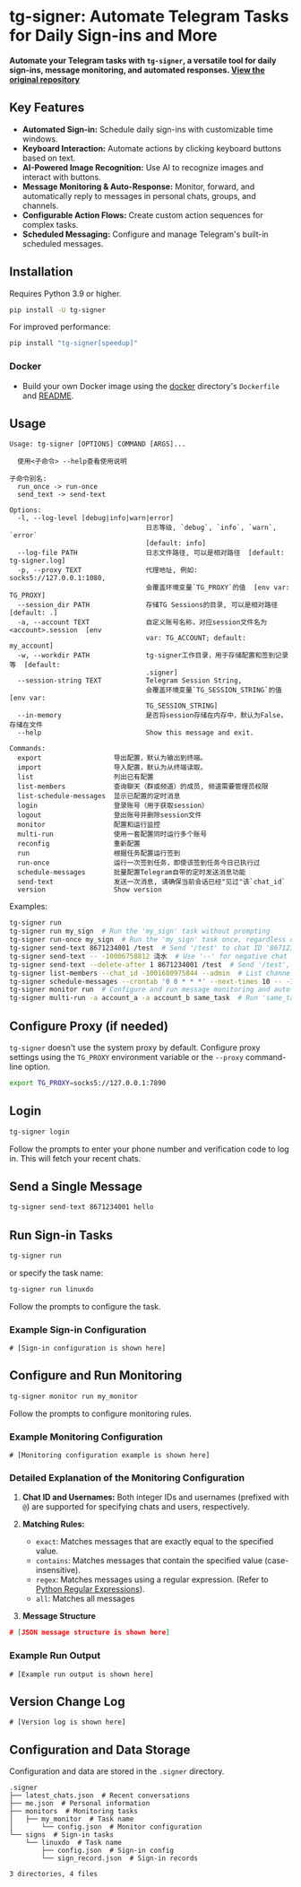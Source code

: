# tg-signer: Automate Telegram Tasks for Daily Sign-ins and More

**Automate your Telegram tasks with `tg-signer`, a versatile tool for daily sign-ins, message monitoring, and automated responses.  [View the original repository](https://github.com/amchii/tg-signer)**

## Key Features

*   **Automated Sign-in:** Schedule daily sign-ins with customizable time windows.
*   **Keyboard Interaction:** Automate actions by clicking keyboard buttons based on text.
*   **AI-Powered Image Recognition:** Use AI to recognize images and interact with buttons.
*   **Message Monitoring & Auto-Response:** Monitor, forward, and automatically reply to messages in personal chats, groups, and channels.
*   **Configurable Action Flows:** Create custom action sequences for complex tasks.
*   **Scheduled Messaging:** Configure and manage Telegram's built-in scheduled messages.

## Installation

Requires Python 3.9 or higher.

```bash
pip install -U tg-signer
```

For improved performance:

```bash
pip install "tg-signer[speedup]"
```

### Docker

*   Build your own Docker image using the [docker](./docker) directory's `Dockerfile` and [README](./docker/README.md).

## Usage

```
Usage: tg-signer [OPTIONS] COMMAND [ARGS]...

  使用<子命令> --help查看使用说明

子命令别名:
  run_once -> run-once
  send_text -> send-text

Options:
  -l, --log-level [debug|info|warn|error]
                                  日志等级, `debug`, `info`, `warn`, `error`
                                  [default: info]
  --log-file PATH                 日志文件路径, 可以是相对路径  [default: tg-signer.log]
  -p, --proxy TEXT                代理地址, 例如: socks5://127.0.0.1:1080,
                                  会覆盖环境变量`TG_PROXY`的值  [env var: TG_PROXY]
  --session_dir PATH              存储TG Sessions的目录, 可以是相对路径  [default: .]
  -a, --account TEXT              自定义账号名称，对应session文件名为<account>.session  [env
                                  var: TG_ACCOUNT; default: my_account]
  -w, --workdir PATH              tg-signer工作目录，用于存储配置和签到记录等  [default:
                                  .signer]
  --session-string TEXT           Telegram Session String,
                                  会覆盖环境变量`TG_SESSION_STRING`的值  [env var:
                                  TG_SESSION_STRING]
  --in-memory                     是否将session存储在内存中，默认为False，存储在文件
  --help                          Show this message and exit.

Commands:
  export                  导出配置，默认为输出到终端。
  import                  导入配置，默认为从终端读取。
  list                    列出已有配置
  list-members            查询聊天（群或频道）的成员, 频道需要管理员权限
  list-schedule-messages  显示已配置的定时消息
  login                   登录账号（用于获取session）
  logout                  登出账号并删除session文件
  monitor                 配置和运行监控
  multi-run               使用一套配置同时运行多个账号
  reconfig                重新配置
  run                     根据任务配置运行签到
  run-once                运行一次签到任务，即使该签到任务今日已执行过
  schedule-messages       批量配置Telegram自带的定时发送消息功能
  send-text               发送一次消息, 请确保当前会话已经"见过"该`chat_id`
  version                 Show version
```

Examples:

```bash
tg-signer run
tg-signer run my_sign  # Run the 'my_sign' task without prompting
tg-signer run-once my_sign  # Run the 'my_sign' task once, regardless of previous execution
tg-signer send-text 8671234001 /test  # Send '/test' to chat ID '8671234001'
tg-signer send-text -- -10006758812 浇水  # Use '--' for negative chat IDs
tg-signer send-text --delete-after 1 8671234001 /test  # Send '/test', then delete after 1 second
tg-signer list-members --chat_id -1001680975844 --admin  # List channel admins
tg-signer schedule-messages --crontab '0 0 * * *' --next-times 10 -- -1001680975844 你好  # Schedule a message to be sent for the next 10 days.
tg-signer monitor run  # Configure and run message monitoring and auto-replies
tg-signer multi-run -a account_a -a account_b same_task  # Run 'same_task' config with multiple accounts
```

## Configure Proxy (if needed)

`tg-signer` doesn't use the system proxy by default. Configure proxy settings using the `TG_PROXY` environment variable or the `--proxy` command-line option.

```bash
export TG_PROXY=socks5://127.0.0.1:7890
```

## Login

```bash
tg-signer login
```

Follow the prompts to enter your phone number and verification code to log in. This will fetch your recent chats.

## Send a Single Message

```bash
tg-signer send-text 8671234001 hello
```

## Run Sign-in Tasks

```bash
tg-signer run
```

or specify the task name:

```bash
tg-signer run linuxdo
```

Follow the prompts to configure the task.

### Example Sign-in Configuration

```
# [Sign-in configuration is shown here]
```

## Configure and Run Monitoring

```bash
tg-signer monitor run my_monitor
```

Follow the prompts to configure monitoring rules.

### Example Monitoring Configuration

```
# [Monitoring configuration example is shown here]
```

### Detailed Explanation of the Monitoring Configuration

1.  **Chat ID and Usernames:** Both integer IDs and usernames (prefixed with `@`) are supported for specifying chats and users, respectively.
2.  **Matching Rules:**

    *   `exact`: Matches messages that are exactly equal to the specified value.
    *   `contains`: Matches messages that contain the specified value (case-insensitive).
    *   `regex`: Matches messages using a regular expression.  (Refer to [Python Regular Expressions](https://docs.python.org/zh-cn/3/library/re.html)).
    *   `all`: Matches all messages
3.  **Message Structure**

```json
# [JSON message structure is shown here]
```

### Example Run Output

```
# [Example run output is shown here]
```

## Version Change Log

```
# [Version log is shown here]
```

## Configuration and Data Storage

Configuration and data are stored in the `.signer` directory.

```
.signer
├── latest_chats.json  # Recent conversations
├── me.json  # Personal information
├── monitors  # Monitoring tasks
│   ├── my_monitor  # Task name
│       └── config.json  # Monitor configuration
└── signs  # Sign-in tasks
    └── linuxdo  # Task name
        ├── config.json  # Sign-in config
        └── sign_record.json  # Sign-in records

3 directories, 4 files